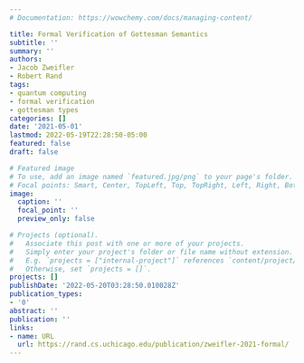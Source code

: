 ```yaml
---
# Documentation: https://wowchemy.com/docs/managing-content/

title: Formal Verification of Gottesman Semantics
subtitle: ''
summary: ''
authors:
- Jacob Zweifler
- Robert Rand
tags:
- quantum computing
- formal verification
- gottesman types
categories: []
date: '2021-05-01'
lastmod: 2022-05-19T22:28:50-05:00
featured: false
draft: false

# Featured image
# To use, add an image named `featured.jpg/png` to your page's folder.
# Focal points: Smart, Center, TopLeft, Top, TopRight, Left, Right, BottomLeft, Bottom, BottomRight.
image:
  caption: ''
  focal_point: ''
  preview_only: false

# Projects (optional).
#   Associate this post with one or more of your projects.
#   Simply enter your project's folder or file name without extension.
#   E.g. `projects = ["internal-project"]` references `content/project/deep-learning/index.md`.
#   Otherwise, set `projects = []`.
projects: []
publishDate: '2022-05-20T03:28:50.010028Z'
publication_types:
- '0'
abstract: ''
publication: ''
links:
- name: URL
  url: https://rand.cs.uchicago.edu/publication/zweifler-2021-formal/
---
```

